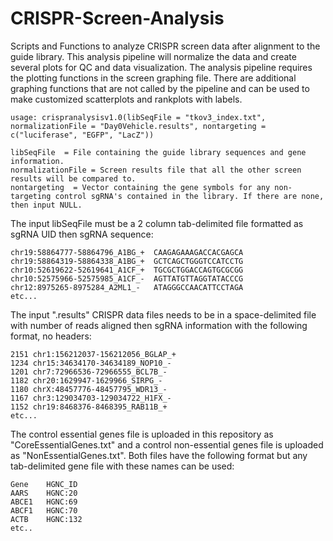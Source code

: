 # CRISPR-Screen-Analysis
Scripts and Functions to analyze CRISPR screen data after alignment to the guide library. This analysis pipeline will normalize the data and create several plots for QC and data visualization. The analysis pipeline requires the plotting functions in the screen graphing file. There are additional graphing functions that are not called by the pipeline and can be used to make customized scatterplots and rankplots with labels.

```
usage: crispranalysisv1.0(libSeqFile = "tkov3_index.txt", normalizationFile = "Day0Vehicle.results", nontargeting = c("luciferase", "EGFP", "LacZ"))

libSeqFile  = File containing the guide library sequences and gene information.
normalizationFile = Screen results file that all the other screen results will be compared to.
nontargeting  = Vector containing the gene symbols for any non-targeting control sgRNA's contained in the library. If there are none, then input NULL.
```
The input libSeqFile must be a 2 column tab-delimited file formatted as sgRNA UID then sgRNA sequence:
```
chr19:58864777-58864796_A1BG_+	CAAGAGAAAGACCACGAGCA
chr19:58864319-58864338_A1BG_+	GCTCAGCTGGGTCCATCCTG
chr10:52619622-52619641_A1CF_+	TGCGCTGGACCAGTGCGCGG
chr10:52575966-52575985_A1CF_-	AGTTATGTTAGGTATACCCG
chr12:8975265-8975284_A2ML1_-	ATAGGGCCAACATTCCTAGA
etc...
```

The input ".results" CRISPR data files needs to be in a space-delimited file with number of reads aligned then sgRNA information with the following format, no headers:
```
2151 chr1:156212037-156212056_BGLAP_+
1234 chr15:34634170-34634189_NOP10_-
1201 chr7:72966536-72966555_BCL7B_-
1182 chr20:1629947-1629966_SIRPG_-
1180 chrX:48457776-48457795_WDR13_-
1167 chr3:129034703-129034722_H1FX_-
1152 chr19:8468376-8468395_RAB11B_+
etc...
```
The control essential genes file is uploaded in this repository as "CoreEssentialGenes.txt" and a control non-essential genes file is uploaded as "NonEssentialGenes.txt". Both files have the following format but any tab-delimited gene file with these names can be used:
```
Gene	HGNC_ID
AARS	HGNC:20
ABCE1	HGNC:69
ABCF1	HGNC:70
ACTB	HGNC:132
etc..
```
